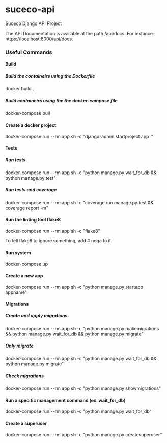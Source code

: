 # suceco-api

Suceco Django API Project

The API Documentation is available at the path /api/docs. For instance: https://localhost:8000/api/docs.

### Useful Commands

#### Build

##### Build the containeirs using the Dockerfile

docker build .

##### Build containeirs using the the docker-compose file

docker-compose buil

#### Create a docker project

docker-compose run --rm app sh -c "django-admin startproject app ."

#### Tests

##### Run tests

docker-compose run --rm app sh -c "python manage.py wait_for_db && python manage.py test"

##### Run tests and coverage

docker-compose run --rm app sh -c "coverage run manage.py test && coverage report -m"

#### Run the linting tool flake8

docker-compose run --rm app sh -c "flake8"

To tell flake8 to ignore something, add # noqa to it.

#### Run system

docker-compose up

#### Create a new app

docker-compose run --rm app sh -c "python manage.py startapp appname"

#### Migrations

##### Create and apply migrations
docker-compose run --rm app sh -c "python manage.py makemigrations && python manage.py wait_for_db && python manage.py migrate"

##### Only migrate
docker-compose run --rm app sh -c "python manage.py wait_for_db && python manage.py migrate"

##### Check migrations
docker-compose run --rm app sh -c "python manage.py showmigrations"

#### Run a specific management command (ex. wait_for_db)

docker-compose run --rm app sh -c "python manage.py wait_for_db"

#### Create a superuser

docker-compose run --rm app sh -c "python manage.py createsuperuser"